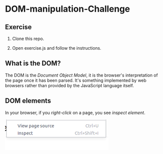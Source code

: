 # DOM-manipulation-Challenge

## Exercise

1. Clone this repo.

2. Open exercise.js and follow the instructions.

## What is the DOM?

The DOM is the _Document Object Model_, it is the browser's interpretation of the page once it has been parsed.
It's something implemented by web browsers rather than provided by the JavaScript language itself.

## DOM elements

In your browser, if you _right-click_ on a page, you see _inspect element_.

![inpect element](./assets/inspect.png)
